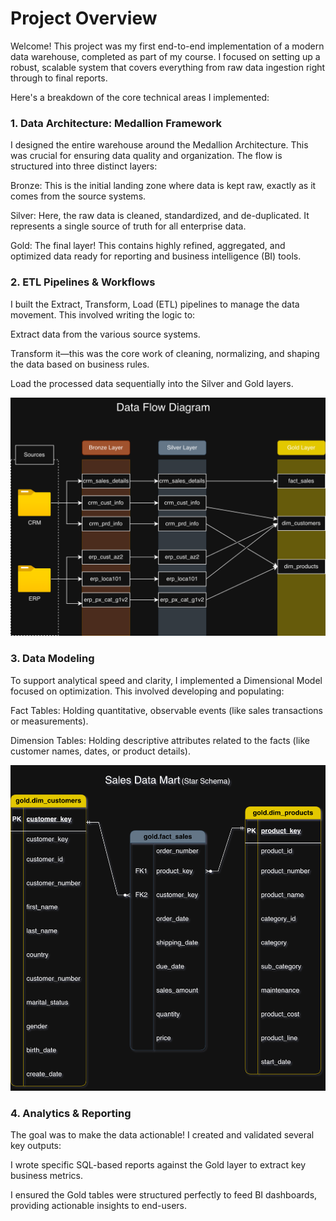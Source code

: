 # Project Overview

Welcome! This project was my first end-to-end implementation of a modern data warehouse, completed as part of my course. I focused on setting up a robust, scalable system that covers everything from raw data ingestion right through to final reports.

Here's a breakdown of the core technical areas I implemented:

### 1. Data Architecture: Medallion Framework

I designed the entire warehouse around the Medallion Architecture. This was crucial for ensuring data quality and organization. The flow is structured into three distinct layers:

Bronze: This is the initial landing zone where data is kept raw, exactly as it comes from the source systems.

Silver: Here, the raw data is cleaned, standardized, and de-duplicated. It represents a single source of truth for all enterprise data.

Gold: The final layer! This contains highly refined, aggregated, and optimized data ready for reporting and business intelligence (BI) tools.

### 2. ETL Pipelines & Workflows

I built the Extract, Transform, Load (ETL) pipelines to manage the data movement. This involved writing the logic to:

Extract data from the various source systems.

Transform it—this was the core work of cleaning, normalizing, and shaping the data based on business rules.

Load the processed data sequentially into the Silver and Gold layers.

![data_diagram](docs/Data_Flow_Diagram_2.drawio.png)

### 3. Data Modeling

To support analytical speed and clarity, I implemented a Dimensional Model focused on optimization. This involved developing and populating:

Fact Tables: Holding quantitative, observable events (like sales transactions or measurements).

Dimension Tables: Holding descriptive attributes related to the facts (like customer names, dates, or product details).

![Data_model](docs/STAR_SCHEMA_Data_model.drawio.png)

### 4. Analytics & Reporting

The goal was to make the data actionable! I created and validated several key outputs:

I wrote specific SQL-based reports against the Gold layer to extract key business metrics.

I ensured the Gold tables were structured perfectly to feed BI dashboards, providing actionable insights to end-users.
